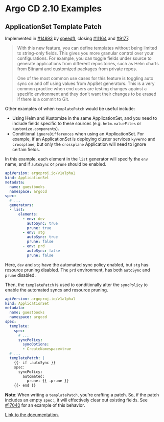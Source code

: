 # Argo CD 2.10 Examples
## ApplicationSet Template Patch
Implemented in [#14893](https://github.com/argoproj/argo-cd/pull/14893) by [speedfl](https://github.com/speedfl), closing [#11164](https://github.com/argoproj/argo-cd/issues/11164) and [#9177](https://github.com/argoproj/argo-cd/issues/9177).

> With this new feature, you can define templates without being limited to string-only fields. This gives you more granular control over your configurations. For example, you can toggle fields under source to generate applications from different repositories, such as Helm charts from Bitnami and customized packages from private repos.
> 
> One of the most common use cases for this feature is toggling auto sync on and off using values from AppSet generators. This is a very common practice when end users are testing changes against a specific environment and they don’t want their changes to be erased if there is a commit to Git.

Other examples of when `templatePatch` would be useful include:
- Using Helm and Kustomize in the same ApplicationSet, and you need to include fields specific to these sources (e.g. `helm.valueFiles` or `kustomize.components`).
- Conditional `ignoreDifferences` when using an ApplicationSet. For example, if an ApplicationSet is deploying cluster services `kyverno` and `crossplane`, but only the `crossplane` Application will need to ignore certain fields.

In this example, each element in the `list` generator will specify the `env` name, and if `autoSync` or `prune` should be enabled.
```yaml
apiVersion: argoproj.io/v1alpha1
kind: ApplicationSet
metadata:
  name: guestbooks
  namespace: argocd
spec:
  # ...
  generators:
  - list:
      elements:
        - env: dev
          autoSync: true
          prune: true
        - env: stg
          autoSync: true
          prune: false
        - env: prd
          autoSync: false
          prune: false
```

Here, `dev` and `stg` have the automated sync policy enabled, but `stg` has resource pruning disabled. The `prd` environment, has both `autoSync` and `prune` disabled.

Then, the `templatePatch` is used to conditionally alter the `syncPolicy` to enable the automated syncs and resource pruning.
```yaml
apiVersion: argoproj.io/v1alpha1
kind: ApplicationSet
metadata:
  name: guestbooks
  namespace: argocd
spec:
  template:
    spec:
      # ...
      syncPolicy:
        syncOptions:
        - CreateNamespace=true
  # ...
  templatePatch: |
    {{- if .autoSync }}
    spec:
      syncPolicy:
        automated:
          prune: {{ .prune }}
    {{- end }}
```

**Note**: When writing a `templatePatch`, you're crafting a patch. So, if the patch includes an empty `spec:`, it will effectively clear out existing fields. See [#17040](https://github.com/argoproj/argo-cd/issues/17040) for an example of this behavior.

[Link to the documentation](https://argo-cd.readthedocs.io/en/latest/operator-manual/applicationset/Template/#template-patch).